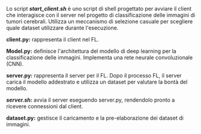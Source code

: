 Lo script _**start_client.sh**_ è uno script di shell progettato per avviare il client che interagisce con il server nel progetto di classificazione delle immagini di tumori cerebrali. Utilizza un meccanismo di selezione casuale per scegliere quale dataset utilizzare durante l'esecuzione.

**client.py:** rappresenta il client nel FL.

**Model.py:** definisce l'architettura del modello di deep learning per la classificazione delle immagini. Implementa una rete neurale convoluzionale (CNN).

**server.py:** rappresenta il server per il FL. Dopo il processo FL, il server carica il modello addestrato e utilizza un
dataset per valutare la bontà del modello.

**_server.sh:_** avvia il server eseguendo server.py, rendendolo pronto a ricevere connessioni dal client.

**dataset.py:** gestisce il caricamento e la pre-elaborazione dei dataset di immagini.
